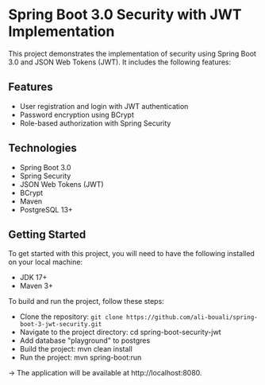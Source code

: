# Spring Boot 3.0 Security with JWT Implementation
This project demonstrates the implementation of security using Spring Boot 3.0 and JSON Web Tokens (JWT). It includes the following features:

## Features
* User registration and login with JWT authentication
* Password encryption using BCrypt
* Role-based authorization with Spring Security
<!-- * Customized access denied handling -->
<!-- * Logout mechanism -->
<!-- * Refresh token
 -->
 
## Technologies
* Spring Boot 3.0
* Spring Security
* JSON Web Tokens (JWT)
* BCrypt
* Maven
* PostgreSQL 13+
 
## Getting Started
To get started with this project, you will need to have the following installed on your local machine:

* JDK 17+
* Maven 3+


To build and run the project, follow these steps:

* Clone the repository: `git clone https://github.com/ali-bouali/spring-boot-3-jwt-security.git`
* Navigate to the project directory: cd spring-boot-security-jwt
* Add database "playground" to postgres 
* Build the project: mvn clean install
* Run the project: mvn spring-boot:run 

-> The application will be available at http://localhost:8080.
